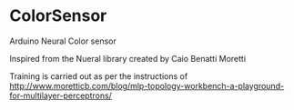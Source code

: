 # ColorSensor

Arduino Neural Color sensor 

Inspired from the Nueral library created by Caio Benatti Moretti

Training is carried out as per the instructions of http://www.moretticb.com/blog/mlp-topology-workbench-a-playground-for-multilayer-perceptrons/
